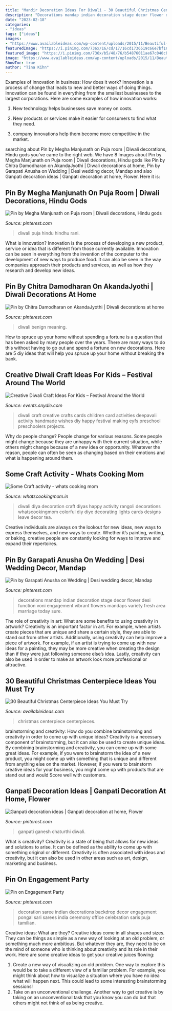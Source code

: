 ```yaml
---
title: "Mandir Decoration Ideas For Diwali - 30 Beautiful Christmas Centerpiece Ideas You Must Try"
description: "Decorations mandap indian decoration stage decor flower desi function voni engagement vibrant flowers mandaps variety fresh area marriage today sure"
date: "2023-02-18"
categories:
- "ideas"
tags: ["ideas"]
images:
- "https://www.availableideas.com/wp-content/uploads/2015/11/Beautiful-Christmas-Centerpieces-20.jpg"
featuredImage: "https://i.pinimg.com/736x/16/cd/17/16cd1736519c66e7bf16c033f64a2036.jpg"
featured_image: "https://i.pinimg.com/736x/b5/48/76/b54876011ae67c040cb2c2c0e1487df5--wedding-mandap-wedding-stage.jpg"
image: "https://www.availableideas.com/wp-content/uploads/2015/11/Beautiful-Christmas-Centerpieces-20.jpg"
ShowToc: true
author: "Tina Kihn"
---
```



Examples of innovation in business: How does it work?
Innovation is a process of change that leads to new and better ways of doing things. Innovation can be found in everything from the smallest businesses to the largest corporations. Here are some examples of how innovation works:
1. New technology helps businesses save money on costs.

2. New products or services make it easier for consumers to find what they need.

3. company innovations help them become more competitive in the market.


	

		
searching about Pin by Megha Manjunath on Puja room | Diwali decorations, Hindu gods you've came to the right web. We have 8 Images about Pin by Megha Manjunath on Puja room | Diwali decorations, Hindu gods like Pin by Chitra Damodharan on AkandaJyothi | Diwali decorations at home, Pin by Garapati Anusha on Wedding | Desi wedding decor, Mandap and also Ganpati decoration ideas | Ganpati decoration at home, Flower. Here it is:
		
    
## Pin By Megha Manjunath On Puja Room | Diwali Decorations, Hindu Gods

<img loading=lazy src="https://i.pinimg.com/736x/0b/a5/1d/0ba51d7bd85177bd8742f4f9a6729ef0.jpg" onerror="this.onerror=null;this.src='https://tse3.mm.bing.net/th?id=OIP.o1nZZnyi-wAMvKZzzHTz-wHaNK&amp;pid=15.1';" alt="Pin by Megha Manjunath on Puja room | Diwali decorations, Hindu gods">

_Source: pinterest.com_

>diwali puja hindu hindhu rani. 

	

What is innovation?
Innovation is the process of developing a new product, service or idea that is different from those currently available. Innovation can be seen in everything from the invention of the computer to the development of new ways to produce food. It can also be seen in the way companies approach their products and services, as well as how they research and develop new ideas.

    
## Pin By Chitra Damodharan On AkandaJyothi | Diwali Decorations At Home

<img loading=lazy src="https://i.pinimg.com/736x/16/cd/17/16cd1736519c66e7bf16c033f64a2036.jpg" onerror="this.onerror=null;this.src='https://tse1.mm.bing.net/th?id=OIP.fHXfqLakCn6UHRpCBw1RJQHaJ3&amp;pid=15.1';" alt="Pin by Chitra Damodharan on AkandaJyothi | Diwali decorations at home">

_Source: pinterest.com_

>diwali benign meaning. 

	

How to spruce up your home without spending a fortune is a question that has been asked by many people over the years. There are many ways to do this without having to go out and spend a fortune on new decorations. Here are 5 diy ideas that will help you spruce up your home without breaking the bank.

    
## Creative Diwali Craft Ideas For Kids – Festival Around The World

<img loading=lazy src="https://events.snydle.com/files/2017/05/Creative-Diwali-Craft-Ideas-2.jpg" onerror="this.onerror=null;this.src='https://tse2.mm.bing.net/th?id=OIP.OYCcOrFiLucZgFDT-M2EWAHaJ4&amp;pid=15.1';" alt="Creative Diwali Craft Ideas For Kids – Festival Around the World">

_Source: events.snydle.com_

>diwali craft creative crafts cards children card activities deepavali activity handmade wishes diy happy festival making eyfs preschool preschoolers projects. 

	

Why do people change?
People change for various reasons. Some people might change because they are unhappy with their current situation, while others might change because of a new idea or opportunity. Whatever the reason, people can often be seen as changing based on their emotions and what is happening around them.

    
## Some Craft Activity - Whats Cooking Mom

<img loading=lazy src="http://whatscookingmom.in/wp-content/uploads/2011/10/diwali14.jpg" onerror="this.onerror=null;this.src='https://tse4.mm.bing.net/th?id=OIP.hF9dnqyi9-c_BPpq0_Y78AHaLH&amp;pid=15.1';" alt="Some Craft activity - whats cooking mom">

_Source: whatscookingmom.in_

>diwali diya decoration craft diyas happy activity rangoli decorations whatscookingmom colorful diy diye decorating lights cards designs leave decor tea. 

	

Creative individuals are always on the lookout for new ideas, new ways to express themselves, and new ways to create. Whether it’s painting, writing, or baking, creative people are constantly looking for ways to improve and expand their repertoires.

    
## Pin By Garapati Anusha On Wedding | Desi Wedding Decor, Mandap

<img loading=lazy src="https://i.pinimg.com/736x/b5/48/76/b54876011ae67c040cb2c2c0e1487df5--wedding-mandap-wedding-stage.jpg" onerror="this.onerror=null;this.src='https://tse1.mm.bing.net/th?id=OIP.nQqFovov7cDkjZVrIj6IFgHaJ6&amp;pid=15.1';" alt="Pin by Garapati Anusha on Wedding | Desi wedding decor, Mandap">

_Source: pinterest.com_

>decorations mandap indian decoration stage decor flower desi function voni engagement vibrant flowers mandaps variety fresh area marriage today sure. 

	

The role of creativity in art: What are some benefits to using creativity in artwork?
Creativity is an important factor in art. For example, when artists create pieces that are unique and share a certain style, they are able to stand out from other artists. Additionally, using creativity can help improve a piece of artwork. For example, if an artist is trying to come up with new ideas for a painting, they may be more creative when creating the design than if they were just following someone else’s idea. Lastly, creativity can also be used in order to make an artwork look more professional or attractive.

    
## 30 Beautiful Christmas Centerpiece Ideas You Must Try

<img loading=lazy src="https://www.availableideas.com/wp-content/uploads/2015/11/Beautiful-Christmas-Centerpieces-20.jpg" onerror="this.onerror=null;this.src='https://tse4.mm.bing.net/th?id=OIP.j_HTkk1-afGxrMXsRomDAwHaLk&amp;pid=15.1';" alt="30 Beautiful Christmas Centerpiece Ideas You Must Try">

_Source: availableideas.com_

>christmas centerpiece centerpieces. 

	

brainstorming and creativity: How do you combine brainstorming and creativity in order to come up with unique ideas?
Creativity is a necessary component of brainstorming, but it can also be used to create unique ideas. By combining brainstorming and creativity, you can come up with some great ideas. For example, if you were to brainstorm the idea of a new product, you might come up with something that is unique and different from anything else on the market. However, if you were to brainstorm creative ideas for your business, you might come up with products that are stand out and would Score well with customers.

    
## Ganpati Decoration Ideas | Ganpati Decoration At Home, Flower

<img loading=lazy src="https://i.pinimg.com/736x/cf/88/4d/cf884d2ac3bcc2a8b81d55d95a19d64f.jpg" onerror="this.onerror=null;this.src='https://tse1.mm.bing.net/th?id=OIP.062ZHAIat_Fq8Me2fsESHwHaJ3&amp;pid=15.1';" alt="Ganpati decoration ideas | Ganpati decoration at home, Flower">

_Source: pinterest.com_

>ganpati ganesh chaturthi diwali. 

	

What is creativity?
Creativity is a state of being that allows for new ideas and solutions to arise. It can be defined as the ability to come up with something original or different. Creativity is often associated with ideas and creativity, but it can also be used in other areas such as art, design, marketing and business.

    
## Pin On Engagement Party

<img loading=lazy src="https://i.pinimg.com/736x/2b/b9/1c/2bb91cae863d6a5baf61f996e21869e4--indian-decoration-saris.jpg" onerror="this.onerror=null;this.src='https://tse3.mm.bing.net/th?id=OIP.seMmIW1D_V65lHtmhNgfkAHaJ3&amp;pid=15.1';" alt="Pin on Engagement Party">

_Source: pinterest.com_

>decoration saree indian decorations backdrop decor engagement pongal sari sarees india ceremony office celebration saris puja tamilian. 

	

Creative ideas: What are they?
Creative ideas come in all shapes and sizes. They can be things as simple as a new way of looking at an old problem, or something much more ambitious. But whatever they are, they need to be on the mind of someone who is thinking about creativity and its role in their work. Here are some creative ideas to get your creative juices flowing: 
1) Create a new way of visualizing an old problem. One way to explore this would be to take a different view of a familiar problem. For example, you might think about how to visualize a situation where you have no idea what will happen next. This could lead to some interesting brainstorming sessions! 
2) Take on an unconventional challenge. Another way to get creative is by taking on an unconventional task that you know you can do but that others might not think of as being creative.

